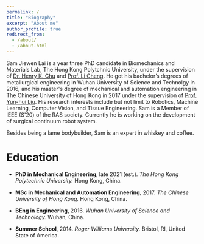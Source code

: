 ```yaml
---
permalink: /
title: "Biography"
excerpt: "About me"
author_profile: true
redirect_from: 
  - /about/
  - /about.html
---
```


Sam Jiewen Lai is a year three PhD candidate in Biomechanics and Materials Lab, The Hong Kong Polytchnic University, under the supervision of [Dr. Henry K. Chu](https://www.polyu.edu.hk/me/people/academic-teaching-staff/chu-kar-hang-henry-dr/) and [Prof. Li Cheng](https://www.polyu.edu.hk/me/people/academic-teaching-staff/cheng-li-prof/). He got his bachelor’s degrees of metallurgical engineering in Wuhan University of Science and Technolgy in 2016, and his master's degree of mechanical and automation engineering in The Chinese University of Hong Kong in 2017 under the supervision of [Prof. Yun-hui Liu](http://www.mae.cuhk.edu.hk/people/list.php?name=yhliu). His research interests include but not limit to Robotics, Machine Learning, Computer Vision, and Tissue Engineering. Sam is a Member of IEEE (S'20) of the RAS society. Currently he is working on the development of surgical continuum robot system.

Besides being a lame bodybuilder, Sam is an expert in whiskey and coffee.




Education
======
+ **PhD in Mechanical Engineering**, late 2021 (est.).
_The Hong Kong Polytechnic University._
Hong Kong, China.


+ **MSc in Mechanical and Automation Engineering**, 2017.
_The Chinese University of Hong Kong._
Hong Kong, China.


+ **BEng in Engineering**, 2016.
_Wuhan University of Science and Technology._
Wuhan, China.

+ **Summer School**, 2014.
_Roger Williams University._
Bristol, RI, United State of America.


